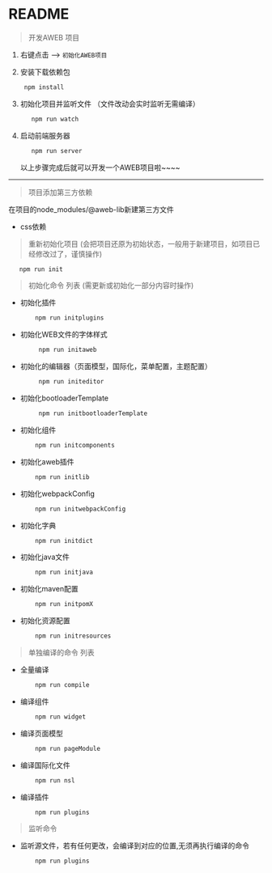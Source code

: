 # README

> 开发AWEB 项目

1. 右键点击 --> `初始化AWEB项目`

2. 安装下载依赖包

    ```sh
     npm install 
   ```
   
3. 初始化项目并监听文件 （文件改动会实时监听无需编译）

   ```sh
      npm run watch  
   ```
4. 启动前端服务器 

   ```sh
      npm run server  
   ```
    以上步骤完成后就可以开发一个AWEB项目啦~~~~
    
 
------------------------------------------
> 项目添加第三方依赖
   
   在项目的node_modules/@aweb-lib新建第三方文件
   
 - css依赖 




> 重新初始化项目 (会把项目还原为初始状态，一般用于新建项目，如项目已经修改过了，谨慎操作)
  
   ```sh
      npm run init  
   ```


> 初始化命令 列表 (需更新或初始化一部分内容时操作)
   - 初始化插件    
   
        ```sh
            npm run initplugins
        ```
   - 初始化WEB文件的字体样式   
   
        ```sh
             npm run initaweb
        ```
   - 初始化的编辑器（页面模型，国际化，菜单配置，主题配置）
      
        ```sh
             npm run initeditor
        ```
   - 初始化bootloaderTemplate
   
        ```sh
             npm run initbootloaderTemplate
        ```
   - 初始化组件 
   
        ```sh
            npm run initcomponents
        ```
   - 初始化aweb插件
      
        ```sh
            npm run initlib
        ```
   - 初始化webpackConfig 
   
        ```sh
            npm run initwebpackConfig
        ```   
   - 初始化字典 
   
        ```sh
            npm run initdict
        ```  
   - 初始化java文件
   
        ```sh
            npm run initjava
        ```  
   - 初始化maven配置
        ```sh
            npm run initpomX
        ```  
   - 初始化资源配置 
        ```sh
            npm run initresources
        ```  


> 单独编译的命令 列表
   - 全量编译
        ```sh
            npm run compile
        ```  
   -  编译组件 
        ```sh
            npm run widget
        ```  
   -  编译页面模型 
   
        ```sh
            npm run pageModule
        ```  
   -  编译国际化文件
   
         ```sh
             npm run nsl
         ```  
   -  编译插件 
        ```sh
            npm run plugins
        ```  


> 监听命令
   - 监听源文件，若有任何更改，会编译到对应的位置,无须再执行编译的命令
      ```sh
          npm run plugins
      ``` 

<!--日志 Start--> 

 <!--日志 End-->